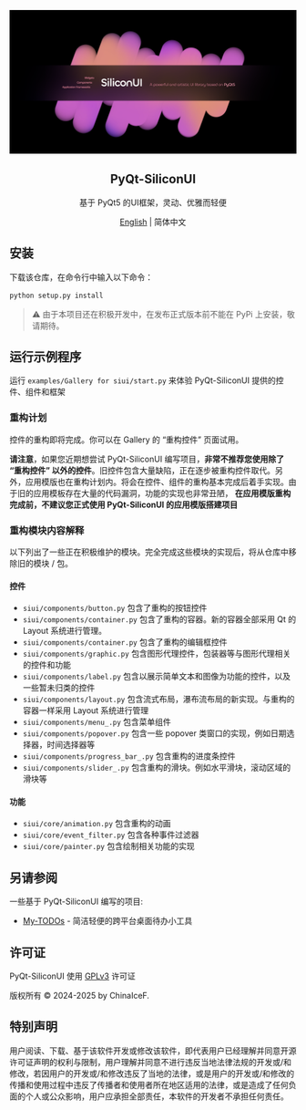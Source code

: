 
<p align="center">  
  
  <a href="#">
    <img src="https://github.com/ChinaIceF/PyQt-SiliconUI/blob/main/assets/readme/silicon_main.png?raw=true" alt="Logo"  >
  </a>
  
  <h2 align="center">PyQt-SiliconUI</h2>
  <p align="center">基于 PyQt5 的UI框架，灵动、优雅而轻便</p>

<p align="center">
    <a href="../README.md">English</a> | 简体中文
</p>

## 安装
下载该仓库，在命令行中输入以下命令：
```cmd
python setup.py install
```
> ⚠️ 由于本项目还在积极开发中，在发布正式版本前不能在 PyPi 上安装，敬请期待。


## 运行示例程序
运行 `examples/Gallery for siui/start.py` 来体验 PyQt-SiliconUI 提供的控件、组件和框架

### 重构计划
控件的重构即将完成。你可以在 Gallery 的 “重构控件” 页面试用。

 **请注意**，如果您近期想尝试 PyQt-SiliconUI 编写项目，**非常不推荐您使用除了 “重构控件” 以外的控件**。旧控件包含大量缺陷，正在逐步被重构控件取代。另外，应用模版也在重构计划内。将会在控件、组件的重构基本完成后着手实现。由于旧的应用模板存在大量的代码漏洞，功能的实现也非常丑陋，
**在应用模版重构完成前，不建议您正式使用 PyQt-SiliconUI 的应用模版搭建项目**

### 重构模块内容解释
以下列出了一些正在积极维护的模块。完全完成这些模块的实现后，将从仓库中移除旧的模块 / 包。

#### 控件
- `siui/components/button.py` 包含了重构的按钮控件
- `siui/components/container.py` 包含了重构的容器。新的容器全部采用 Qt 的 Layout 系统进行管理。
- `siui/components/container.py` 包含了重构的编辑框控件
- `siui/components/graphic.py` 包含图形代理控件，包装器等与图形代理相关的控件和功能
- `siui/components/label.py` 包含以展示简单文本和图像为功能的控件，以及一些暂未归类的控件
- `siui/components/layout.py` 包含流式布局，瀑布流布局的新实现。与重构的容器一样采用 Layout 系统进行管理
- `siui/components/menu_.py` 包含菜单组件
- `siui/components/popover.py` 包含一些 popover 类窗口的实现，例如日期选择器，时间选择器等
- `siui/components/progress_bar_.py` 包含重构的进度条控件
- `siui/components/slider_.py` 包含重构的滑块。例如水平滑块，滚动区域的滑块等

#### 功能
- `siui/core/animation.py` 包含重构的动画
- `siui/core/event_filter.py` 包含各种事件过滤器
- `siui/core/painter.py` 包含绘制相关功能的实现


## 另请参阅
一些基于 PyQt-SiliconUI 编写的项目:
* [My-TODOs](https://github.com/ChinaIceF/My-TODOs) - 简洁轻便的跨平台桌面待办小工具


## 许可证
PyQt-SiliconUI 使用 [GPLv3](../LICENSE) 许可证

版权所有 © 2024-2025 by ChinaIceF.


## 特别声明
用户阅读、下载、基于该软件开发或修改该软件，即代表用户已经理解并同意开源许可证声明的权利与限制，用户理解并同意不进行违反当地法律法规的开发或/和修改，若因用户的开发或/和修改违反了当地的法律，或是用户的开发或/和修改的传播和使用过程中违反了传播者和使用者所在地区适用的法律，或是造成了任何负面的个人或公众影响，用户应承担全部责任，本软件的开发者不承担任何责任。

